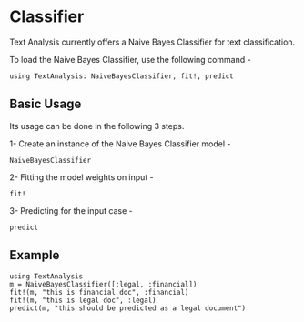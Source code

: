 # Classifier

Text Analysis currently offers a Naive Bayes Classifier for text classification.

To load the Naive Bayes Classifier, use the following command -

    using TextAnalysis: NaiveBayesClassifier, fit!, predict

## Basic Usage

Its usage can be done in the following 3 steps.

1- Create an instance of the Naive Bayes Classifier model -
```@docs
NaiveBayesClassifier
```

2- Fitting the model weights on input -
```@docs
fit!
```
3- Predicting for the input case -
```@docs
predict
```

## Example

```@repl
using TextAnalysis
m = NaiveBayesClassifier([:legal, :financial])
fit!(m, "this is financial doc", :financial)
fit!(m, "this is legal doc", :legal)
predict(m, "this should be predicted as a legal document")
```

